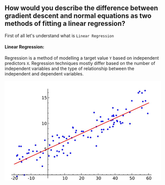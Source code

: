 ## How would you describe the difference between gradient descent and normal equations as two methods of fitting a linear regression?

First of all let's understand what is `Linear Regression`

#### Linear Regression:

Regression is a method of modelling a target value `Y` based on independent predictors `X`. Regression techniques mostly differ based on the number of independent variables and the type of relationship between the independent and dependent variables.

![Linear Regression](Linear_regression.jpg)
